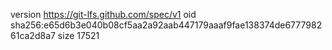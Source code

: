 version https://git-lfs.github.com/spec/v1
oid sha256:e65d6b3e040b08cf5aa2a92aab447179aaaf9fae138374de677798261ca2d8a7
size 17521
